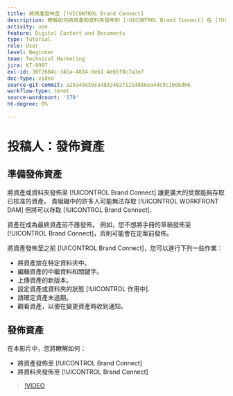```yaml
---
title: 將資產發佈至 [!UICONTROL Brand Connect]
description: 瞭解如何將資產和資料夾發佈到 [!UICONTROL Brand Connect] 在 [!UICONTROL WORKFRONT DAM].
activity: use
feature: Digital Content and Documents
type: Tutorial
role: User
level: Beginner
team: Technical Marketing
jira: KT-8997
exl-id: 30f2684c-345a-4834-9e61-4e65f0c7a3e7
doc-type: video
source-git-commit: a25a49e59ca483246271214886ea4dc9c10e8d66
workflow-type: tm+mt
source-wordcount: '179'
ht-degree: 0%

---
```


# 投稿人：發佈資產

## 準備發佈資產

將資產或資料夾發佈至 [!UICONTROL Brand Connect] 讓更廣大的受眾能夠存取已核准的資產。 貴組織中的許多人可能無法存取 [!UICONTROL WORKFRONT DAM] 但將可以存取 [!UICONTROL Brand Connect].

資產在成為最終資產前不應發佈。 例如，您不想將手冊的草稿發佈至 [!UICONTROL Brand Connect]，否則可能會在定案前發佈。

將資產發佈至之前 [!UICONTROL Brand Connect]，您可以進行下列一些作業：

* 將資產放在特定資料夾中。
* 編輯資產的中繼資料和關鍵字。
* 上傳資產的新版本。
* 設定資產或資料夾的狀態 [!UICONTROL 作用中].
* 請確定資產未過期。
* 觀看資產，以便在變更資產時收到通知。

## 發佈資產

在本影片中，您將瞭解如何：

* 將資產發佈至 [!UICONTROL Brand Connect]
* 將資料夾發佈至 [!UICONTROL Brand Connect]

>[!VIDEO](https://video.tv.adobe.com/v/335257/?quality=12&learn=on)
